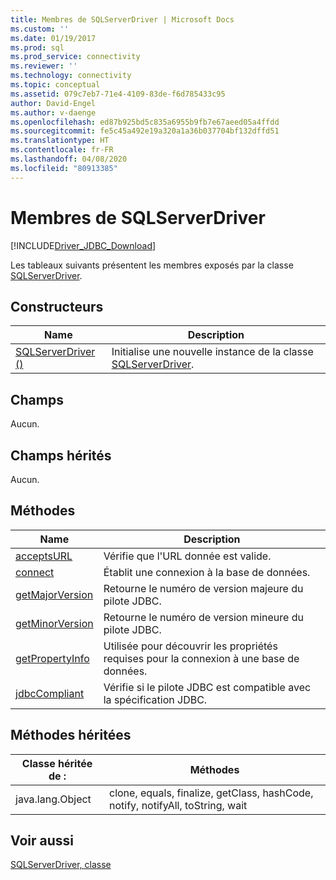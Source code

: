 ```yaml
---
title: Membres de SQLServerDriver | Microsoft Docs
ms.custom: ''
ms.date: 01/19/2017
ms.prod: sql
ms.prod_service: connectivity
ms.reviewer: ''
ms.technology: connectivity
ms.topic: conceptual
ms.assetid: 079c7eb7-71e4-4109-83de-f6d785433c95
author: David-Engel
ms.author: v-daenge
ms.openlocfilehash: ed87b925bd5c835a6955b9fb7e67aeed05a4ffdd
ms.sourcegitcommit: fe5c45a492e19a320a1a36b037704bf132dffd51
ms.translationtype: HT
ms.contentlocale: fr-FR
ms.lasthandoff: 04/08/2020
ms.locfileid: "80913385"
---
```

# <a name="sqlserverdriver-members"></a>Membres de SQLServerDriver
[!INCLUDE[Driver_JDBC_Download](../../../includes/driver_jdbc_download.md)]

  Les tableaux suivants présentent les membres exposés par la classe [SQLServerDriver](../../../connect/jdbc/reference/sqlserverdriver-class.md).  
  
## <a name="constructors"></a>Constructeurs  
  
|Name|Description|  
|----------|-----------------|  
|[SQLServerDriver ()](../../../connect/jdbc/reference/sqlserverdriver-constructor.md)|Initialise une nouvelle instance de la classe [SQLServerDriver](../../../connect/jdbc/reference/sqlserverdriver-class.md).|  
  
## <a name="fields"></a>Champs  
 Aucun.  
  
## <a name="inherited-fields"></a>Champs hérités  
 Aucun.  
  
## <a name="methods"></a>Méthodes  
  
|Name|Description|  
|----------|-----------------|  
|[acceptsURL](../../../connect/jdbc/reference/acceptsurl-method-sqlserverdriver.md)|Vérifie que l'URL donnée est valide.|  
|[connect](../../../connect/jdbc/reference/connect-method-sqlserverdriver.md)|Établit une connexion à la base de données.|  
|[getMajorVersion](../../../connect/jdbc/reference/getmajorversion-method-sqlserverdriver.md)|Retourne le numéro de version majeure du pilote JDBC.|  
|[getMinorVersion](../../../connect/jdbc/reference/getminorversion-method-sqlserverdriver.md)|Retourne le numéro de version mineure du pilote JDBC.|  
|[getPropertyInfo](../../../connect/jdbc/reference/getpropertyinfo-method-sqlserverdriver.md)|Utilisée pour découvrir les propriétés requises pour la connexion à une base de données.|  
|[jdbcCompliant](../../../connect/jdbc/reference/jdbccompliant-method-sqlserverdriver.md)|Vérifie si le pilote JDBC est compatible avec la spécification JDBC.|  
  
## <a name="inherited-methods"></a>Méthodes héritées  
  
|Classe héritée de :|Méthodes|  
|---------------------------|-------------|  
|java.lang.Object|clone, equals, finalize, getClass, hashCode, notify, notifyAll, toString, wait|  
  
## <a name="see-also"></a>Voir aussi  
 [SQLServerDriver, classe](../../../connect/jdbc/reference/sqlserverdriver-class.md)  
  
  
